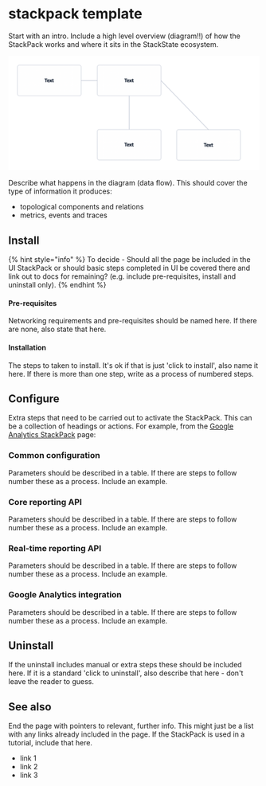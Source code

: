 # stackpack template

Start with an intro. Include a high level overview (diagram!!) of how the StackPack works and where it sits in the StackState ecosystem.

![Diagram](/.gitbook/assets/dummy-diagram.png)

Describe what happens in the diagram (data flow). This should cover the type of information it produces:

- topological components and relations
- metrics, events and traces

## Install

{% hint style="info" %}
To decide - Should all the page be included in the UI StackPack or should basic steps completed in UI be covered there and link out to docs for remaining? (e.g. include pre-requisites, install and uninstall only).
{% endhint %}

#### Pre-requisites

Networking requirements and pre-requisites should be named here. If there are none, also state that here.

#### Installation

The steps to taken to install. It's ok if that is just 'click to install', also name it here. If there is more than one step, write as a process of numbered steps.

## Configure

Extra steps that need to be carried out to activate the StackPack. This can be a collection of headings or actions. For example, from the [Google Analytics StackPack](/stackpacks/integrations/google_analytics.md) page:

### Common configuration

Parameters should be described in a table. If there are steps to follow number these as a process. Include an example.

### Core reporting API

Parameters should be described in a table. If there are steps to follow number these as a process. Include an example.

### Real-time reporting API

Parameters should be described in a table. If there are steps to follow number these as a process. Include an example.

### Google Analytics integration

Parameters should be described in a table. If there are steps to follow number these as a process. Include an example.

## Uninstall

If the uninstall includes manual or extra steps these should be included here. If it is a standard 'click to uninstall', also describe that here - don't leave the reader to guess.

## See also

End the page with pointers to relevant, further info. This might just be a list with any links already included in the page. If the StackPack is used in a tutorial, include that here.

- link 1
- link 2
- link 3
